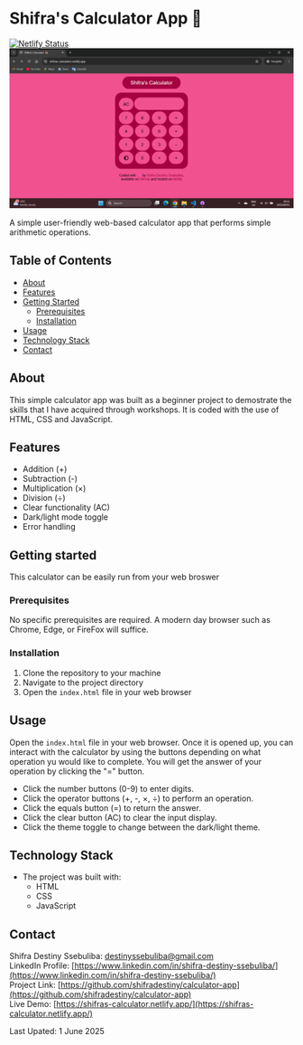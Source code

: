 # Shifra's Calculator App 🧮

[![Netlify Status](https://api.netlify.com/api/v1/badges/d2710d3f-c534-41f0-bb8c-8eb6141c86a8/deploy-status)](https://app.netlify.com/projects/shifras-calculator/deploys)
![Calculator Screenshot](images/calculator-screenshot.png)

A simple user-friendly web-based calculator app that performs simple arithmetic operations.

## Table of Contents

* [About](#about)
* [Features](#features)
* [Getting Started](#getting-started)
    * [Prerequisites](#prerequisites)
    * [Installation](#installation)
* [Usage](#usage)
* [Technology Stack](#technology-stack)
* [Contact](#contact)

## About

This simple calculator app was built as a beginner project to demostrate the skills that I have acquired through workshops. It is coded with the use of HTML, CSS and JavaScript. 

## Features

* Addition (+)
* Subtraction (-)
* Multiplication (×)
* Division (÷)
* Clear functionality (AC)
* Dark/light mode toggle
* Error handling

## Getting started

This calculator can be easily run from your web broswer

### Prerequisites

No specific prerequisites are required. A modern day browser such as Chrome, Edge, or FireFox will suffice. 

### Installation 

1. Clone the repository to your machine
2. Navigate to the project directory
3. Open the `index.html` file in your web browser

## Usage

Open the `index.html` file in your web browser. Once it is opened up, you can interact with the calculator by using the buttons depending on what operation yu would like to complete. You will get the answer of your operation by clicking the "=" button. 

* Click the number buttons (0-9) to enter digits.
* Click the operator buttons (+, -, ×, ÷) to perform an operation.
* Click the equals button (=) to return the answer.
* Click the clear button (AC) to clear the input display.
* Click the theme toggle to change between the dark/light theme.

## Technology Stack

* The project was built with:
    * HTML
    * CSS
    * JavaScript

## Contact
Shifra Destiny Ssebuliba: [destinyssebuliba@gmail.com](destinyssebuliba@gmail.com)  
LinkedIn Profile: [https://www.linkedin.com/in/shifra-destiny-ssebuliba/](https://www.linkedin.com/in/shifra-destiny-ssebuliba/)  
Project Link: [https://github.com/shifradestiny/calculator-app](https://github.com/shifradestiny/calculator-app)  
Live Demo: [https://shifras-calculator.netlify.app/](https://shifras-calculator.netlify.app/)

Last Upated: 1 June 2025
